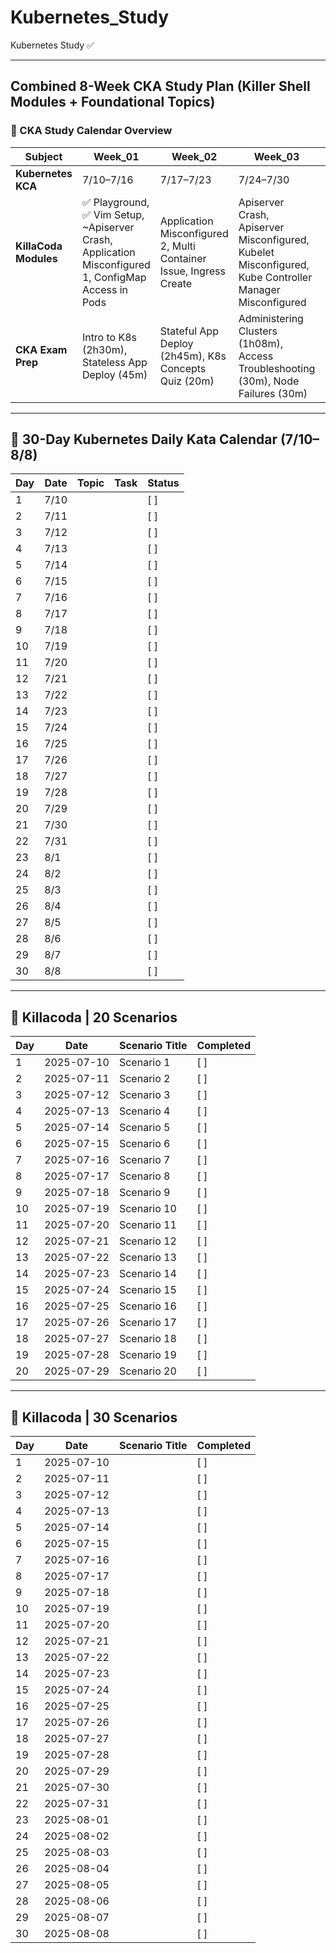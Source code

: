 # Kubernetes_Study  
Kubernetes Study ✅

---

## Combined 8-Week CKA Study Plan (Killer Shell Modules + Foundational Topics)

### 📅 CKA Study Calendar Overview

| Subject               | Week_01      | Week_02      | Week_03      | Week_04      | Week_05      | Week_06      | Week_07      | Week_08      |
|-----------------------|--------------|--------------|--------------|--------------|--------------|--------------|--------------|--------------|
| **Kubernetes KCA**    | 7/10–7/16 | 7/17–7/23 | 7/24–7/30 | 7/31–8/6 | 8/7–8/13 | 8/14–8/20 | 8/21–8/27 | 8/28–9/3 |
| **KillaCoda Modules** | ✅ Playground, ✅ Vim Setup, ~Apiserver Crash, Application Misconfigured 1, ConfigMap Access in Pods | Application Misconfigured 2, Multi Container Issue, Ingress Create | Apiserver Crash, Apiserver Misconfigured, Kubelet Misconfigured, Kube Controller Manager Misconfigured | RBAC ServiceAccount/User Permissions, NetworkPolicy Namespace Selector, Misconfigured, Pod Affinity/Anti-Affinity | Cluster Node Join, Static Pod Move, Cluster Certificate Management | Cluster Setup, Cluster Upgrade | Revisit weak labs, YAML & RBAC, simulate full labs | Final review + light lab refresh |
| **CKA Exam Prep**     | Intro to K8s (2h30m), Stateless App Deploy (45m) | Stateful App Deploy (2h45m), K8s Concepts Quiz (20m) | Administering Clusters (1h08m), Access Troubleshooting (30m), Node Failures (30m) | Component Failures (30m), App Failures (1h), Auth & RBAC (30m) | Network Policies (40m), Security Contexts (40m), ConfigMaps/Secrets (1h) | Cluster Mgmt: Create, Backup, Restore, Upgrade (3h) | Practice Exams: Storage, Troubleshooting, Workloads, Services, Architecture (~5h) | CKA Challenge Lab (1h15m), CKA Final Exam Sim (1h30m) |

---

## 🥋 30-Day Kubernetes Daily Kata Calendar (7/10–8/8)

| Day | Date   | Topic                       | Task                                                                  | Status |
|-----|--------|-----------------------------|-----------------------------------------------------------------------|--------|
| 1   | 7/10 |                             |                                                               | [ ]    |
| 2   | 7/11 |                             |                                                               | [ ]    |
| 3   | 7/12 |                             |                                                               | [ ]    |
| 4   | 7/13 |                             |                                                               | [ ]    |
| 5   | 7/14 |                             |                                                               | [ ]    |
| 6   | 7/15 |                             |                                                               | [ ]    |
| 7   | 7/16 |                             |                                                               | [ ]    |
| 8   | 7/17 |                             |                                                               | [ ]    |
| 9   | 7/18 |                             |                                                               | [ ]    |
| 10   | 7/19 |                             |                                                               | [ ]    |
| 11   | 7/20 |                             |                                                               | [ ]    |
| 12   | 7/21 |                             |                                                               | [ ]    |
| 13   | 7/22 |                             |                                                               | [ ]    |
| 14   | 7/23 |                             |                                                               | [ ]    |
| 15   | 7/24 |                             |                                                               | [ ]    |
| 16   | 7/25 |                             |                                                               | [ ]    |
| 17   | 7/26 |                             |                                                               | [ ]    |
| 18   | 7/27 |                             |                                                               | [ ]    |
| 19   | 7/28 |                             |                                                               | [ ]    |
| 20   | 7/29 |                             |                                                               | [ ]    |
| 21   | 7/30 |                             |                                                               | [ ]    |
| 22   | 7/31 |                             |                                                               | [ ]    |
| 23   | 8/1 |                             |                                                               | [ ]    |
| 24   | 8/2 |                             |                                                               | [ ]    |
| 25   | 8/3 |                             |                                                               | [ ]    |
| 26   | 8/4 |                             |                                                               | [ ]    |
| 27   | 8/5 |                             |                                                               | [ ]    |
| 28   | 8/6 |                             |                                                               | [ ]    |
| 29   | 8/7 |                             |                                                               | [ ]    |
| 30   | 8/8 |                             |                                                               | [ ]    |

---

## 🧪 Killacoda | 20 Scenarios

| Day | Date       | Scenario Title              | Completed |
|-----|------------|-----------------------------|-----------|
| 1   | 2025-07-10 | Scenario 1                  | [ ]       |
| 2   | 2025-07-11 | Scenario 2                  | [ ]       |
| 3   | 2025-07-12 | Scenario 3                  | [ ]       |
| 4   | 2025-07-13 | Scenario 4                  | [ ]       |
| 5   | 2025-07-14 | Scenario 5                  | [ ]       |
| 6   | 2025-07-15 | Scenario 6                  | [ ]       |
| 7   | 2025-07-16 | Scenario 7                  | [ ]       |
| 8   | 2025-07-17 | Scenario 8                  | [ ]       |
| 9   | 2025-07-18 | Scenario 9                  | [ ]       |
| 10  | 2025-07-19 | Scenario 10                  | [ ]       |
| 11  | 2025-07-20 | Scenario 11                  | [ ]       |
| 12  | 2025-07-21 | Scenario 12                  | [ ]       |
| 13  | 2025-07-22 | Scenario 13                  | [ ]       |
| 14  | 2025-07-23 | Scenario 14                  | [ ]       |
| 15  | 2025-07-24 | Scenario 15                  | [ ]       |
| 16  | 2025-07-25 | Scenario 16                  | [ ]       |
| 17  | 2025-07-26 | Scenario 17                  | [ ]       |
| 18  | 2025-07-27 | Scenario 18                  | [ ]       |
| 19  | 2025-07-28 | Scenario 19                  | [ ]       |
| 20  | 2025-07-29 | Scenario 20                  | [ ]       |

---

## 🧪 Killacoda | 30 Scenarios

| Day | Date       | Scenario Title                              | Completed |
|-----|------------|---------------------------------------------|-----------|
| 1   | 2025-07-10 |                                             | [ ]       |
| 2   | 2025-07-11 |                                             | [ ]       |
| 3   | 2025-07-12 |                                             | [ ]       |
| 4   | 2025-07-13 |                                             | [ ]       |
| 5   | 2025-07-14 |                                             | [ ]       |
| 6   | 2025-07-15 |                                             | [ ]       |
| 7   | 2025-07-16 |                                             | [ ]       |
| 8   | 2025-07-17 |                                             | [ ]       |
| 9   | 2025-07-18 |                                             | [ ]       |
| 10  | 2025-07-19 |                                             | [ ]       |
| 11  | 2025-07-20 |                                             | [ ]       |
| 12  | 2025-07-21 |                                             | [ ]       |
| 13  | 2025-07-22 |                                             | [ ]       |
| 14  | 2025-07-23 |                                             | [ ]       |
| 15  | 2025-07-24 |                                             | [ ]       |
| 16  | 2025-07-25 |                                             | [ ]       |
| 17  | 2025-07-26 |                                             | [ ]       |
| 18  | 2025-07-27 |                                             | [ ]       |
| 19  | 2025-07-28 |                                             | [ ]       |
| 20  | 2025-07-29 |                                             | [ ]       |
| 21  | 2025-07-30 |                                             | [ ]       |
| 22  | 2025-07-31 |                                             | [ ]       |
| 23  | 2025-08-01 |                                             | [ ]       |
| 24  | 2025-08-02 |                                             | [ ]       |
| 25  | 2025-08-03 |                                             | [ ]       |
| 26  | 2025-08-04 |                                             | [ ]       |
| 27  | 2025-08-05 |                                             | [ ]       |
| 28  | 2025-08-06 |                                             | [ ]       |
| 29  | 2025-08-07 |                                             | [ ]       |
| 30  | 2025-08-08 |                                             | [ ]       |